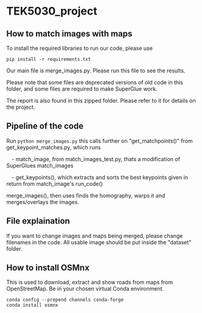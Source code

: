 # TEK5030_project

## How to match images with maps
To install the required libraries to run our code, please use 
```
pip install -r requirements.txt
```

Our main file is merge_images.py. Please run this file to see the results. 

Please note that some files are deprecated versions of old code in this folder, and some files are required to make SuperGlue work. 

The report is also found in this zipped folder. Please refer to it for details on the project. 

## Pipeline of the code
Run 
``` python merge_images.py ```
this calls further on "get_matchpoints()" from get_keypoint_matches.py,  which runs

&emsp;- match_image, from match_images_test.py, thats a modification of SuperGlues match_images

&emsp;- get_keypoints(), which extracts and sorts the best keypoints given in return from match_image's run_code()

merge_images(), then uses finds the homography, warps it and merges/overlays the images. 

## File explaination
If you want to change images and maps being merged, please change filenames in the code.
All usable image should be put inside the "dataset" folder.
## How to install OSMnx
This is used to download, extract and show roads from maps from OpenStreetMap.
Be in your chosen virtual Conda environment.
```
conda config --prepend channels conda-forge
conda install osmnx
```
